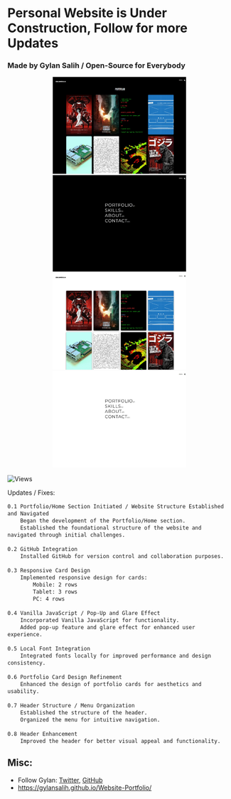 # Personal Website is Under Construction, Follow for more Updates

### Made by Gylan Salih / Open-Source for Everybody


<p align="center">
<img alt="Image" title="Image" width="300px height="300px src="https://github.com/GylanSalih/Website-Portfolio/blob/main/assets/img/Github_showcasee/black_home.jpeg"/>
<img alt="Image" title="Image" width="300px height="300px src="https://github.com/GylanSalih/Website-Portfolio/blob/main/assets/img/Github_showcasee/black_menu.jpeg"/>
<img alt="Image" title="Image" width="300px height="300px src="https://github.com/GylanSalih/Website-Portfolio/blob/main/assets/img/Github_showcasee/white_home.jpeg"/>
<img alt="Image" title="Image" width="300px height="300px src="https://github.com/GylanSalih/Website-Portfolio/blob/main/assets/img/Github_showcasee/white_menu.jpeg"/>
</p>

<img alt="Views" title="Views" src="https://skillicons.dev/icons?i=js,html,css"/>

Updates / Fixes:

    0.1 Portfolio/Home Section Initiated / Website Structure Established and Navigated
        Began the development of the Portfolio/Home section.
        Established the foundational structure of the website and navigated through initial challenges.

    0.2 GitHub Integration
        Installed GitHub for version control and collaboration purposes.

    0.3 Responsive Card Design
        Implemented responsive design for cards:
            Mobile: 2 rows
            Tablet: 3 rows
            PC: 4 rows

    0.4 Vanilla JavaScript / Pop-Up and Glare Effect
        Incorporated Vanilla JavaScript for functionality.
        Added pop-up feature and glare effect for enhanced user experience.

    0.5 Local Font Integration
        Integrated fonts locally for improved performance and design consistency.

    0.6 Portfolio Card Design Refinement
        Enhanced the design of portfolio cards for aesthetics and usability.

    0.7 Header Structure / Menu Organization
        Established the structure of the header.
        Organized the menu for intuitive navigation.

    0.8 Header Enhancement
        Improved the header for better visual appeal and functionality.

## Misc:

* Follow Gylan: [Twitter](https://www.gylansalih.com), [GitHub](https://github.com/gylansalih)
* https://gylansalih.github.io/Website-Portfolio/
